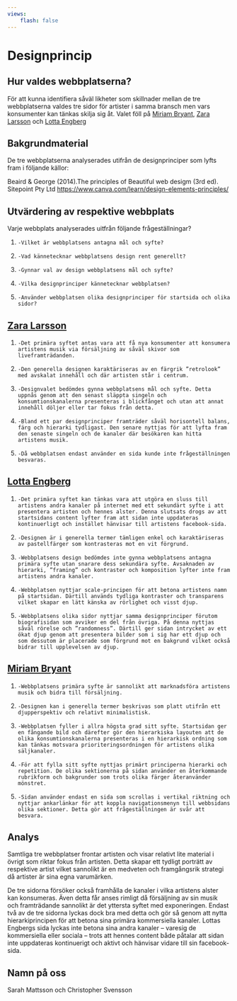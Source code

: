 ```yaml
---
views:
    flash: false
---
```


Designprincip
=======================


Hur valdes webbplatserna?
-----------------------

För att kunna identifiera såväl likheter som skillnader mellan de tre webbplatserna valdes tre sidor för artister i samma bransch men vars konsumenter kan tänkas skilja sig åt. Valet föll på [Miriam Bryant](https://miriambryantofficial.com/), [Zara Larsson](http://www.zaralarsson.se/) och [Lotta Engberg](http://www.lottaengberg.se/)


Bakgrundmaterial
-----------------------

De tre webbplatserna analyserades utifrån de designprinciper som lyfts fram i följande källor:

Beaird & George (2014).The principles of Beautiful web desigm (3rd ed). Sitepoint Pty Ltd
https://www.canva.com/learn/design-elements-principles/

Utvärdering av respektive webbplats
-----------------------

Varje webbplats analyserades uitfrån följande frågeställningar?

1.     -Vilket är webbplatsens antagna mål och syfte?
2.     -Vad kännetecknar webbplatsens design rent generellt?
3.     -Gynnar val av design webbplatsens mål och syfte?
4.     -Vilka designprinciper kännetecknar webbplatsen?
5.     -Använder webbplatsen olika designprinciper för startsida och olika sidor?

[Zara Larsson](http://www.zaralarsson.se/)
-----------------------

1.     -Det primära syftet antas vara att få nya konsumenter att konsumera artistens musik via försäljning av såväl skivor som liveframträdanden.

2.     -Den generella designen karaktäriseras av en färgrik ”retrolook” med avskalat innehåll och där artisten står i centrum.

3.     -Designvalet bedömdes gynna webbplatsens mål och syfte. Detta uppnås genom att den senast släppta singeln och konsumtionskanalerna presenteras i blickfånget och utan att annat innehåll döljer eller tar fokus från detta.

4.     -Bland ett par designprinciper framträder såväl horisontell balans, färg och hierarki tydligast. Den senare nyttjas för att lyfta fram den senaste singeln och de kanaler där besökaren kan hitta artistens musik.

5.     -Då webbplatsen endast använder en sida kunde inte frågeställningen besvaras.



[Lotta Engberg](http://www.lottaengberg.se/)
-----------------------

1.     -Det primära syftet kan tänkas vara att utgöra en sluss till artistens andra kanaler på internet med ett sekundärt syfte i att presentera artisten och hennes alster. Denna slutsats drogs av att startsidans content lyfter fram att sidan inte uppdateras kontinuerligt och instället hänvisar till artistens facebook-sida.

2.     -Designen är i generella termer tämligen enkel och karaktäriseras av pastellfärger som kontrasteras mot en vit förgrund.

3.     -Webbplatsens design bedömdes inte gynna webbplatsens antagna primära syfte utan snarare dess sekundära syfte. Avsaknaden av hierarki, ”framing” och kontraster och komposition lyfter inte fram artistens andra kanaler.

4.     -Webbplatsen nyttjar scale-principen för att betona artistens namn på startsidan. Därtill används tydliga kontraster och transparens vilket skapar en lätt känska av rörlighet och visst djup.

5.     -Webbplatsens olika sidor nyttjar samma designprinciper förutom biografisidan som avviker en del från övriga. På denna nyttjas såväl rörelse och ”randomness”. Därtill ger sidan intrycket av ett ökat djup genom att presentera bilder som i sig har ett djup och som dessutom är placerade som förgrund mot en bakgrund vilket också bidrar till upplevelsen av djup.

[Miriam Bryant](https://miriambryantofficial.com/)
-----------------------

1.     -Webbplatsens primära syfte är sannolikt att marknadsföra artistens musik och bidra till försäljning.

2.     -Designen kan i generella termer beskrivas som platt utifrån ett djupperspektiv och relativt minimalistisk.

3.     -Webbplatsen fyller i allra högsta grad sitt syfte. Startsidan ger en fångande bild och därefter gör den hierarkiska layouten att de olika konsumtionskanalerna presenteras i en hierarkisk ordning som kan tänkas motsvara prioriteringsordningen för artistens olika säljkanaler.

4.     -För att fylla sitt syfte nyttjas primärt principerna hierarki och repetition. De olika sektionerna på sidan använder en återkommande rubrikform och bakgrunder som trots olika färger återanvänder mönstret.

5.     -Sidan använder endast en sida som scrollas i vertikal riktning och nyttjar ankarlänkar för att koppla navigationsmenyn till webbsidans olika sektioner. Detta gör att frågeställningen är svår att besvara.


Analys
-----------------------

Samtliga tre webbplatser frontar artisten och visar relativt lite material i övrigt som riktar fokus från artisten. Detta skapar ett tydligt porträtt av respektive artist vilket sannolikt är en medveten och framgångsrik strategi då artister är sina egna varumärken.

De tre sidorna försöker också framhålla de kanaler i vilka artistens alster kan konsumeras. Även detta får anses rimligt då försäljning av sin musik och framträdande sannolikt är det yttersta syftet med exponeringen. Endast två av de tre sidorna lyckas dock bra med detta och gör så genom att nytta hierarkiprincipen för att betona sina primära kommersiella kanaler. Lottas Engbergs sida lyckas inte betona sina andra kanaler – varesig de kommersiella eller sociala – trots att hennes content både påtalar att sidan inte uppdateras kontinuerigt och aktivt och hänvisar vidare till sin facebook-sida.

Namn på oss
-----------------------

Sarah Mattsson och Christopher Svensson
